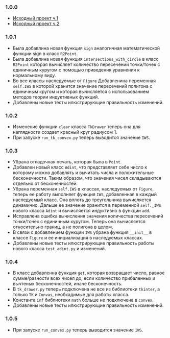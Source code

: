 ### 1.0.0
- [Исходный проект ч.1](https://edu-support.mephi.ru/materials/274/edu/lectures/10/lecture01.md?to=html)
- [Исходный проект ч.2](https://edu-support.mephi.ru/materials/274/edu/lectures/11/lecture02.md?to=html)

### 1.0.1
- Была добавлина новая функция `sign` аналогичная математической функции sign в класс `R2Point`.
- Была добавлина новая функция `intersections_with_circle` в класс `R2Point`
которая вычисляет количество пересечений точки/точек с единичным куругом
с помощью приведения уравнения к нормальному виду.
- Во все классы наследуемые от `Figure` Добавленина переменная `self.IWS` в которой 
хранится значение пересечений полигона с единичным кругом и которая вычисляется
с использованием методов теории индуктивных функций.
- Добавлены новые тесты илюстрирующие правильность изменений.

### 1.0.2
- Изменение функции `clear` класса `TkDrawer` теперь она для наглядности создает красный круг радиусом 1.
- При запуске `run_tk_convex.py` теперь выводится значение `IWS`.

### 1.0.3
- Убрана отладочная печать, которая была в `Point`.
- Добавлен новый класс `Adint`, что представляет себе число к которому можно добавлять и вычитать числа и положительные бесконечности. 
Таким образом, что значения чисел складываются отдельно от бесконечностей.
- Убрана переменная `self.IWS` в классах, наследуемых от `Figure`, теперь ее работу выполняет функция `IWS`, добавленная в каждый наследуемый класс.
Она вплоть до треугольника вычисляется динамично. Дальше ее значение хранится в переменной `self._IWS` нового класса `Adint` и вычисляется индуктивно
в функции `add`.
- Исправлена ошибка вычисления значения количества пересечений точки/точек с единичным куругом.
Теперь она вычисляется относительно границ, а не полигона в целом.
- В связи с добавлением функции `IWS` убрана функция `__init__` в классе `Figure` и ее инициализация в наследуемых классах.
- Добавлены новые тесты илюстрирующие правильность работы нового класса `test_adint.py` и изменений.

### 1.0.4
- В класс добавленна функция `get`, которая возвращает число, равное сумме/разности всех чисел до,
если количество прибаленных и вычтеных бесконечностей, иначе бесконечность.
- В `tk_drawer.py` теперь подключена не все из библиотеки `tkinter`, а только `TK` и `Convas`, необкадимые для работы класса.
- Константа `inf` библиотеки `math` больше не подключена в `convex`.
- Добавлены новые тесты илюстрирующие правильность изменений.

### 1.0.5
- При запуске `run_convex.py` теперь выводится значение `IWS`.
